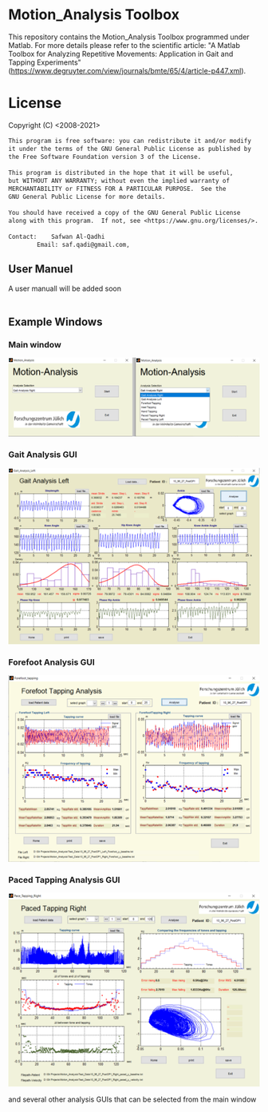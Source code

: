 # Motion_Analysis Toolbox
This repository contains the Motion_Analysis Toolbox programmed under Matlab. For more details please refer to the scientific article: "A Matlab Toolbox for Analyzing Repetitive Movements: Application in Gait and Tapping Experiments" (https://www.degruyter.com/view/journals/bmte/65/4/article-p447.xml).


# License
<The Motion_Analysis Toolbox >
    Copyright (C) <2008-2021>  <Dr. Safwan Al-Qadhi>

    This program is free software: you can redistribute it and/or modify
    it under the terms of the GNU General Public License as published by
    the Free Software Foundation version 3 of the License.

    This program is distributed in the hope that it will be useful,
    but WITHOUT ANY WARRANTY; without even the implied warranty of
    MERCHANTABILITY or FITNESS FOR A PARTICULAR PURPOSE.  See the
    GNU General Public License for more details.

    You should have received a copy of the GNU General Public License
    along with this program.  If not, see <https://www.gnu.org/licenses/>.

	Contact:	Safwan Al-Qadhi
			Email: saf.qadi@gmail.com, 
  
  
  ## User Manuel
 A user manuall will be added soon
<br />
<br />
	
	
## Example Windows

### Main window
	
![GitHub Logo](Readme_images/MainWindow.png)
	
### Gait Analysis GUI
![GitHub Logo](Readme_images/Gait_Analysis_window.png)
	
### Forefoot Analysis GUI
![GitHub Logo](Readme_images/Forefoot_tapping_window.png)
	
### Paced Tapping Analysis GUI
![GitHub Logo](Readme_images/Paced_tapping_window.png)
	
and several other analysis GUIs that can be selected from the main window

			
